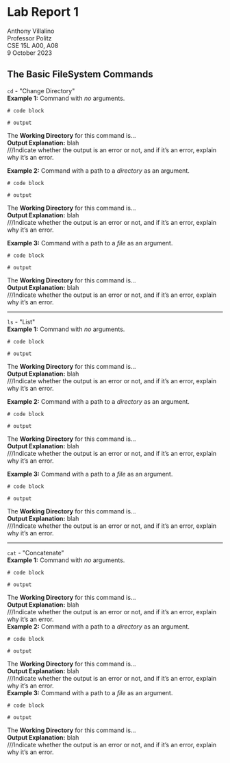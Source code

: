 # Lab Report 1
Anthony Villalino<br>
Professor Politz<br>
CSE 15L A00, A08<br>
9 October 2023

## The Basic FileSystem Commands
`cd` - "Change Directory" <br>
**Example 1:** Command with *no* arguments. <br>
```
# code block

# output
```
The **Working Directory** for this command is... <br>
**Output Explanation:** blah <br>
///Indicate whether the output is an error or not, and if it’s an error, explain why it’s an error. <br>

**Example 2:** Command with a path to a *directory* as an argument. <br>
```
# code block

# output
```
The **Working Directory** for this command is... <br>
**Output Explanation:** blah <br>
///Indicate whether the output is an error or not, and if it’s an error, explain why it’s an error. <br>

**Example 3:** Command with a path to a *file* as an argument. <br>
```
# code block

# output
``` 
The **Working Directory** for this command is... <br>
**Output Explanation:** blah <br>
///Indicate whether the output is an error or not, and if it’s an error, explain why it’s an error.

***

`ls` - "List" <br>
**Example 1:** Command with *no* arguments. <br>
```
# code block

# output
```
The **Working Directory** for this command is... <br>
**Output Explanation:** blah <br>
///Indicate whether the output is an error or not, and if it’s an error, explain why it’s an error. <br>

**Example 2:** Command with a path to a *directory* as an argument. <br>
```
# code block

# output
```
The **Working Directory** for this command is... <br>
**Output Explanation:** blah <br>
///Indicate whether the output is an error or not, and if it’s an error, explain why it’s an error. <br>

**Example 3:** Command with a path to a *file* as an argument. <br>
```
# code block

# output
```
The **Working Directory** for this command is... <br>
**Output Explanation:** blah <br>
///Indicate whether the output is an error or not, and if it’s an error, explain why it’s an error. <br>
***

`cat` - "Concatenate"<br>
**Example 1:** Command with *no* arguments. <br>
```
# code block

# output
```
The **Working Directory** for this command is... <br>
**Output Explanation:** blah <br>
///Indicate whether the output is an error or not, and if it’s an error, explain why it’s an error. <br>
**Example 2:** Command with a path to a *directory* as an argument. <br>
```
# code block

# output
```
The **Working Directory** for this command is... <br>
**Output Explanation:** blah <br>
///Indicate whether the output is an error or not, and if it’s an error, explain why it’s an error. <br>
**Example 3:** Command with a path to a *file* as an argument. <br>
```
# code block

# output
```
The **Working Directory** for this command is... <br>
**Output Explanation:** blah <br>
///Indicate whether the output is an error or not, and if it’s an error, explain why it’s an error.
